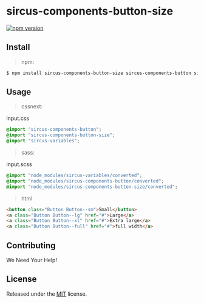 # sircus-components-button-size

[![npm version](https://img.shields.io/npm/v/sircus-components-button-size.svg?style=flat)](https://www.npmjs.com/package/sircus-components-button-size)

## Install

> npm:

```bash
$ npm install sircus-components-button-size sircus-components-button sircus-variables
```

## Usage

> cssnext:

input.css
```css
@import "sircus-components-button";
@import "sircus-components-button-size";
@import "sircus-variables";
```

> sass:

input.scss
```scss
@import "node_modules/sircus-variables/converted";
@import "node_modules/sircus-components-button/converted";
@import "node_modules/sircus-components-button-size/converted";
```


> html

```html
<button class="Button Button--sm">Small</button>
<a class="Button Button--lg" href="#">Large</a>
<a class="Button Button--xl" href="#">Extra large</a>
<a class="Button Button--full" href="#">full width</a>
```


## Contributing

We Need Your Help!


## License
Released under the [MIT](https://github.com/sircus/license/blob/master/LICENSE) license.
